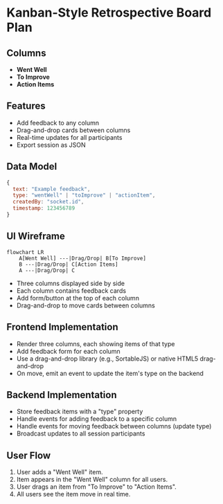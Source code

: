 # Kanban-Style Retrospective Board Plan

## Columns

- **Went Well**
- **To Improve**
- **Action Items**

## Features

- Add feedback to any column
- Drag-and-drop cards between columns
- Real-time updates for all participants
- Export session as JSON

## Data Model

```js
{
  text: "Example feedback",
  type: "wentWell" | "toImprove" | "actionItem",
  createdBy: "socket.id",
  timestamp: 123456789
}
```

## UI Wireframe

```mermaid
flowchart LR
    A[Went Well] ---|Drag/Drop| B[To Improve]
    B ---|Drag/Drop| C[Action Items]
    A ---|Drag/Drop| C
```

- Three columns displayed side by side
- Each column contains feedback cards
- Add form/button at the top of each column
- Drag-and-drop to move cards between columns

## Frontend Implementation

- Render three columns, each showing items of that type
- Add feedback form for each column
- Use a drag-and-drop library (e.g., SortableJS) or native HTML5 drag-and-drop
- On move, emit an event to update the item's type on the backend

## Backend Implementation

- Store feedback items with a "type" property
- Handle events for adding feedback to a specific column
- Handle events for moving feedback between columns (update type)
- Broadcast updates to all session participants

## User Flow

1. User adds a "Went Well" item.
2. Item appears in the "Went Well" column for all users.
3. User drags an item from "To Improve" to "Action Items".
4. All users see the item move in real time.